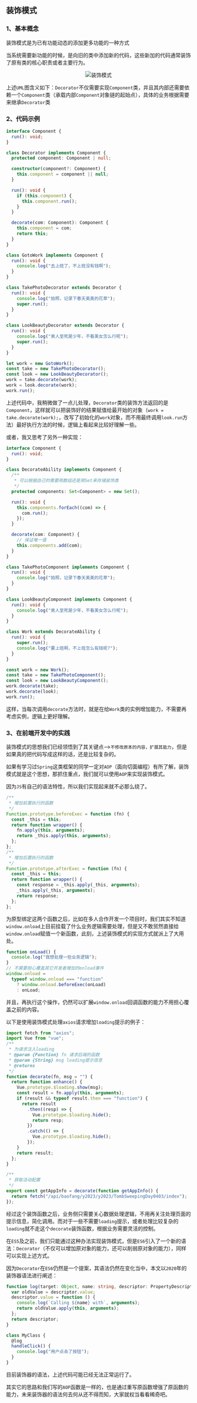 ## 装饰模式

### 1、基本概念

装饰模式是为已有功能动态的添加更多功能的一种方式

当系统需要新功能的时候，是向旧的类中添加新的代码，这些新加的代码通常装饰了原有类的核心职责或者主要行为。

<div align="center">
  <img :src="$withBase('/design-pattern/decorate-pattern.png')" alt="装饰模式" />
</div>

上述`UML`图含义如下：`Decorator`不仅需要实现`Component`类，并且其内部还需要依赖一个`Component`类（承载内部`Component`对象链的起始点），具体的业务根据需要来继承`Decorator`类

### 2、代码示例

```ts
interface Component {
  run(): void;
}

class Decorator implements Component {
  protected component: Component | null;

  constructor(component?: Component) {
    this.component = component || null;
  }

  run(): void {
    if (this.component) {
      this.component.run();
    }
  }

  decorate(com: Component): Component {
    this.component = com;
    return this;
  }
}

class GotoWork implements Component {
  run(): void {
    console.log("去上班了，不上班没有钱啊");
  }
}

class TakePhotoDecorator extends Decorator {
  run(): void {
    console.log("拍照，记录下春天美美的花草");
    super.run();
  }
}

class LookBeautyDecorator extends Decorator {
  run(): void {
    console.log("男人至死是少年，不看美女怎么行呢");
    super.run();
  }
}

let work = new GotoWork();
const take = new TakePhotoDecorator();
const look = new LookBeautyDecorator();
work = take.decorate(work);
work = look.decorate(work);
work.run();
```

上述代码中，我稍微做了一点儿处理，`Decorator`类的装饰方法返回的是`Component`，这样就可以把装饰好的结果赋值给最开始的对象（`work = take.decorate(work);`，改写了初始化的`work`对象，而不用最终调用`look.run`方法）最好执行方法的时候，逻辑上看起来比较好理解一些。

或者，我又思考了另外一种实现：

```ts
interface Component {
  run(): void;
}

class DecorateAbility implements Component {
  /**
   * 可以根据自己的需要用数组还是用Set来存储装饰类
   */
  protected components: Set<Component> = new Set();

  run(): void {
    this.components.forEach((com) => {
      com.run();
    });
  }

  decorate(com: Component) {
    // 保证唯一值
    this.components.add(com);
  }
}

class TakePhotoComponent implements Component {
  run(): void {
    console.log("拍照，记录下春天美美的花草");
  }
}

class LookBeautyComponent implements Component {
  run(): void {
    console.log("男人至死是少年，不看美女怎么行呢");
  }
}

class Work extends DecorateAbility {
  run(): void {
    super.run();
    console.log("要上班啊，不上班怎么有钱呢?");
  }
}

const work = new Work();
const take = new TakePhotoComponent();
const look = new LookBeautyComponent();
work.decorate(take);
work.decorate(look);
work.run();
```

这样，当每次调用`decorate`方法时，就是在给`Work`类的实例增加能力，不需要再考虑实例，逻辑上更好理解。

### 3、在前端开发中的实践

装饰模式的思想我们已经领悟到了其关键点—>`不修改原本的内容，扩展其能力`，但是如果真的把代码写成这样的话，还是比较复杂的。

如果有学习过`Spring`这类框架的同学一定对`AOP`（面向切面编程）有所了解，装饰模式就是这个思想，那抓住重点，我们就可以使用`AOP`来实现装饰模式。

因为`JS`有自己的语法特性，所以我们实现起来就不必那么绕了。

```js
/**
 * 增加前置执行的函数
 */
Function.prototype.beforeExec = function (fn) {
  const _this = this;
  return function wrapper() {
    fn.apply(this, arguments);
    return _this.apply(this, arguments);
  };
};
/**
 * 增加后置执行的函数
 */
Function.prototype.afterExec = function (fn) {
  const _this = this;
  return function wrapper() {
    const response = _this.apply(_this, arguments);
    _this.apply(_this, arguments);
    return response;
  };
};
```

为原型绑定这两个函数之后，比如在多人合作开发一个项目时，我们其实不知道`window.onload`上目前挂载了什么业务逻辑需要处理，但是又不敢贸然直接给`window.onload`赋值一个新函数，此刻，上述装饰模式的实现方式就派上了大用处。

```js
function onLoad() {
  console.log("我想处理一些业务逻辑");
}
// 不需要担心覆盖其它开发者增加的onload事件
window.onload =
  typeof window.onload === "function"
    ? window.onload.beforeExec(onLoad)
    : onLoad;
```

并且，再执行这个操作，仍然可以扩展`window.onload`回调函数的能力不用担心覆盖之前的内容。

以下是使用装饰模式处理`axios`请求增加`loading`提示的例子：

```js
import fetch from "axios";
import Vue from "vue";
/**
 * 为请求注入loading
 * @param {Function} fn 请求后端的函数
 * @param {String} msg loading提示信息
 * @returns
 */
function decorate(fn, msg = "") {
  return function enhance() {
    Vue.prototype.$loading.show(msg);
    const result = fn.apply(this, arguments);
    if (result && typeof result.then === "function") {
      return result
        .then((resp) => {
          Vue.prototype.$loading.hide();
          return resp;
        })
        .catch(() => {
          Vue.prototype.$loading.hide();
        });
    }
    return result;
  };
}

/**
 * 获取活动配置
 */
export const getAppInfo = decorate(function getAppInfo() {
  return fetch("/api/baofang/y2023/y2023/TombSweepingDay0403/index");
});
```

经过这个装饰函数之后，业务侧只需要关心数据处理逻辑，不用再关注处理页面的提示信息，简化调用。而对于一些不需要`loading`提示，或者处理比较复杂的`loading`就不走这个`decorate`装饰函数，根据业务需要灵活的控制。

在`ES5`及之前，我们只能通过这种办法实现装饰模式，但是`ES6`引入了一个新的语法：`Decorator`（不仅可以增加原对象的能力，还可以削弱原对象的能力），同样可以实现上述方式。

因为`Decorator`在`ES6`仍然是一个提案，其语法仍然在变化当中，本文以`2020`年的装饰器语法进行阐述：

```ts
function log(target: Object, name: string, descriptor: PropertyDescriptor) {
  var oldValue = descriptor.value;
  descriptor.value = function () {
    console.log(`Calling ${name} with`, arguments);
    return oldValue.apply(this, arguments);
  };
  return descriptor;
}

class MyClass {
  @log
  handleClick() {
    console.log("用户点击了按钮");
  }
}
```

目前装饰器的语法，上述代码可能已经无法正常运行了。

其实它的思路和我们写的`AOP`函数是一样的，也是通过重写原函数增强了原函数的能力，未来装饰器的语法何去何从还不得而知，大家就权当看看稀奇吧。
